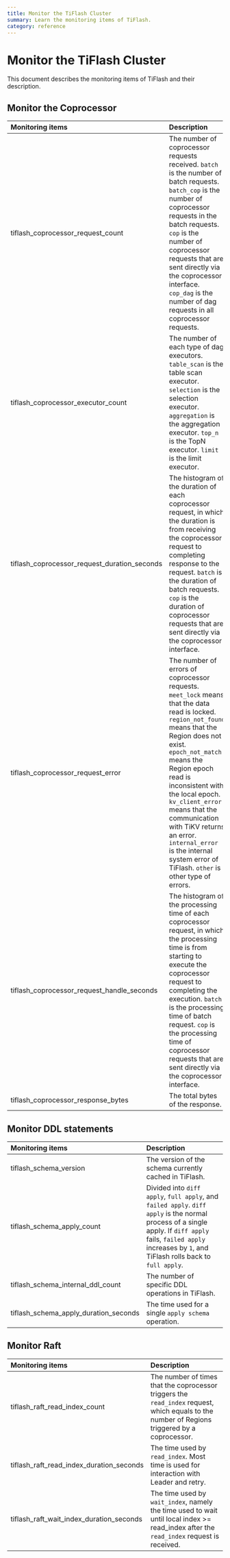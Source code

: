 ```yaml
---
title: Monitor the TiFlash Cluster
summary: Learn the monitoring items of TiFlash.
category: reference
---
```


# Monitor the TiFlash Cluster

This document describes the monitoring items of TiFlash and their description.

## Monitor the Coprocessor

| Monitoring items | Description |
|:---|:-----|
| tiflash_coprocessor_request_count | The number of coprocessor requests received. `batch` is the number of batch requests. `batch_cop` is the number of coprocessor requests in the batch requests. `cop` is the number of coprocessor requests that are sent directly via the coprocessor interface. `cop_dag` is the number of dag requests in all coprocessor requests. |
| tiflash_coprocessor_executor_count | The number of each type of dag executors. `table_scan` is the table scan executor. `selection` is the selection executor. `aggregation` is the aggregation executor. `top_n` is the TopN executor. `limit` is the limit executor. |
| tiflash_coprocessor_request_duration_seconds | The histogram of the duration of each coprocessor request, in which the duration is from receiving the coprocessor request to completing response to the request. `batch` is the duration of batch requests. `cop` is the duration of coprocessor requests that are sent directly via the coprocessor interface. |
| tiflash_coprocessor_request_error | The number of errors of coprocessor requests. `meet_lock` means that the data read is locked. `region_not_found` means that the Region does not exist. `epoch_not_match` means the Region epoch read is inconsistent with the local epoch. `kv_client_error` means that the communication with TiKV returns an error. `internal_error` is the internal system error of TiFlash. `other` is other type of errors. |
| tiflash_coprocessor_request_handle_seconds | The histogram of the processing time of each coprocessor request, in which the processing time is from starting to execute the coprocessor request to completing the execution. `batch` is the processing time of batch request. `cop` is the processing time of coprocessor requests that are sent directly via the coprocessor interface. |
| tiflash_coprocessor_response_bytes | The total bytes of the response. |

## Monitor DDL statements

| Monitoring items | Description |
|:---|:-----|
| tiflash_schema_version | The version of the schema currently cached in TiFlash. |
| tiflash_schema_apply_count | Divided into `diff apply`, `full apply`, and `failed apply`. `diff apply` is the normal process of a single apply. If `diff apply` fails, `failed apply` increases by `1`, and TiFlash rolls back to `full apply`. |
| tiflash_schema_internal_ddl_count | The number of specific DDL operations in TiFlash. |
| tiflash_schema_apply_duration_seconds | The time used for a single `apply schema` operation. |

## Monitor Raft

| Monitoring items | Description |
|:---|:-----|
| tiflash_raft_read_index_count | The number of times that the coprocessor triggers the `read_index` request, which equals to the number of Regions triggered by a coprocessor. |
| tiflash_raft_read_index_duration_seconds | The time used by `read_index`. Most time is used for interaction with Leader and retry. |
| tiflash_raft_wait_index_duration_seconds | The time used by `wait_index`, namely the time used to wait until local index >= read_index after the `read_index` request is received. |
